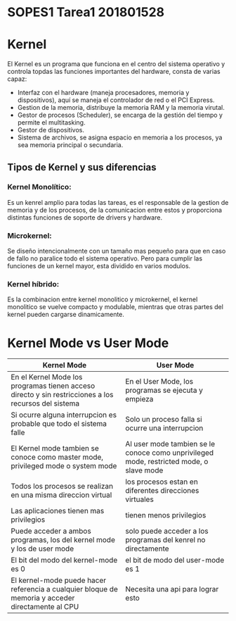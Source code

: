 # SOPES1 Tarea1 201801528
# Kernel 
El Kernel es un programa que funciona en el centro del sistema operativo y controla topdas las funciones importantes del hardware, consta de varias capaz:
* Interfaz con el hardware (maneja procesadores, memoria y dispositivos), aquí se maneja el controlador de red o el PCI Express.
* Gestion de la memoria, distribuye la memoria RAM y la memoria virutal.
* Gestor de procesos (Scheduler), se encarga de la gestión del tiempo y permite el multitasking.
* Gestor de dispositivos.
* Sistema de archivos, se asigna espacio en memoria a los procesos, ya sea memoria principal o secundaria.
## Tipos de Kernel y sus diferencias
### Kernel Monolítico:
Es un kenrel amplio para todas las tareas, es el responsable de la gestion de memoria y de los procesos, de la comunicacion entre estos y proporciona distintas funciones de soporte de drivers y hardware.
### Microkernel:
Se diseño intencionalmente con un tamaño mas pequeño para que en caso de fallo no paralice todo el sistema operativo. Pero para cumplir las funciones de un kernel mayor, esta dividido en varios modulos. 
### Kernel híbrido:
Es la combinacion entre kernel monolitico y microkernel, el kernel monolitico se vuelve compacto y modulable, mientras que otras partes del kernel pueden cargarse dinamicamente.

# Kernel Mode vs User Mode
| Kernel Mode  | User Mode |
|------------------------------------------------------------------------------------------------------|----------------------------------------------------------------------------------------------------|
| En el Kernel Mode los programas tienen acceso directo y sin restricciones a los recursos del sistema | En el User Mode, los programas se ejecuta y empieza |   
| Si ocurre alguna interrupcion es probable que todo el sistema falle | Solo un proceso falla si ocurre una interrupcion |   
| El Kernel mode tambien se conoce como master mode, privileged mode o system mode | Al user mode tambien se le conoce como unprivileged mode, restricted mode, o slave mode |
| Todos los procesos se realizan en una misma direccion virtual | los procesos estan en diferentes direcciones virtuales |
| Las aplicaciones tienen mas privilegios | tienen menos privilegios |
| Puede acceder a ambos programas, los del kernel mode y los de user mode | solo puede acceder a los programas del kenrel no directamente |
| El bit del modo del kernel-mode es 0  | el bit de modo del user-mode es 1 |
| El kernel-mode puede hacer referencia a cualquier bloque de memoria y acceder directamente al CPU | Necesita una api para lograr esto |
